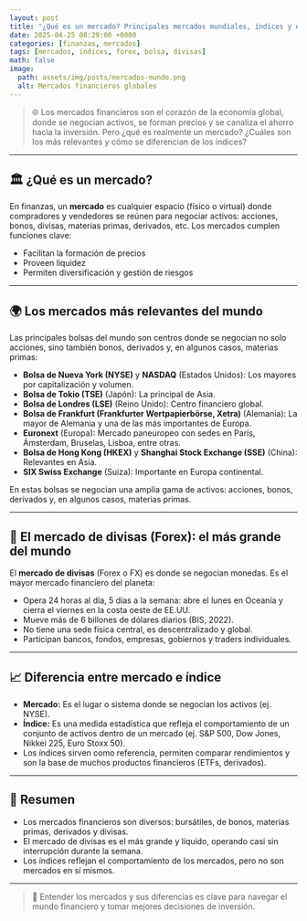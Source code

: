 ```yaml
---
layout: post
title: "¿Qué es un mercado? Principales mercados mundiales, índices y el papel del mercado de divisas"
date: 2025-04-25 08:29:00 +0000
categories: [finanzas, mercados]
tags: [mercados, índices, forex, bolsa, divisas]
math: false
image:
  path: assets/img/posts/mercados-mundo.png
  alt: Mercados financieros globales
---
```


> 🌐 Los mercados financieros son el corazón de la economía global, donde se negocian activos, se forman precios y se canaliza el ahorro hacia la inversión. Pero ¿qué es realmente un mercado? ¿Cuáles son los más relevantes y cómo se diferencian de los índices?

---

## 🏛️ ¿Qué es un mercado?

En finanzas, un **mercado** es cualquier espacio (físico o virtual) donde compradores y vendedores se reúnen para negociar activos: acciones, bonos, divisas, materias primas, derivados, etc. Los mercados cumplen funciones clave:
- Facilitan la formación de precios
- Proveen liquidez
- Permiten diversificación y gestión de riesgos

---

## 🌍 Los mercados más relevantes del mundo

Las principales bolsas del mundo son centros donde se negocian no solo acciones, sino también bonos, derivados y, en algunos casos, materias primas:

- **Bolsa de Nueva York (NYSE)** y **NASDAQ** (Estados Unidos): Los mayores por capitalización y volumen.
- **Bolsa de Tokio (TSE)** (Japón): La principal de Asia.
- **Bolsa de Londres (LSE)** (Reino Unido): Centro financiero global.
- **Bolsa de Frankfurt (Frankfurter Wertpapierbörse, Xetra)** (Alemania): La mayor de Alemania y una de las más importantes de Europa.
- **Euronext** (Europa): Mercado paneuropeo con sedes en París, Ámsterdam, Bruselas, Lisboa, entre otras.
- **Bolsa de Hong Kong (HKEX)** y **Shanghai Stock Exchange (SSE)** (China): Relevantes en Asia.
- **SIX Swiss Exchange** (Suiza): Importante en Europa continental.

En estas bolsas se negocian una amplia gama de activos: acciones, bonos, derivados y, en algunos casos, materias primas.

---

## 💱 El mercado de divisas (Forex): el más grande del mundo

El **mercado de divisas** (Forex o FX) es donde se negocian monedas. Es el mayor mercado financiero del planeta:
- Opera 24 horas al día, 5 días a la semana: abre el lunes en Oceanía y cierra el viernes en la costa oeste de EE.UU.
- Mueve más de 6 billones de dólares diarios (BIS, 2022).
- No tiene una sede física central, es descentralizado y global.
- Participan bancos, fondos, empresas, gobiernos y traders individuales.

---

## 📈 Diferencia entre mercado e índice

- **Mercado:** Es el lugar o sistema donde se negocian los activos (ej. NYSE).
- **Índice:** Es una medida estadística que refleja el comportamiento de un conjunto de activos dentro de un mercado (ej. S&P 500, Dow Jones, Nikkei 225, Euro Stoxx 50).
- Los índices sirven como referencia, permiten comparar rendimientos y son la base de muchos productos financieros (ETFs, derivados).

---

## 📝 Resumen

- Los mercados financieros son diversos: bursátiles, de bonos, materias primas, derivados y divisas.
- El mercado de divisas es el más grande y líquido, operando casi sin interrupción durante la semana.
- Los índices reflejan el comportamiento de los mercados, pero no son mercados en sí mismos.

---

> 💬 Entender los mercados y sus diferencias es clave para navegar el mundo financiero y tomar mejores decisiones de inversión.
